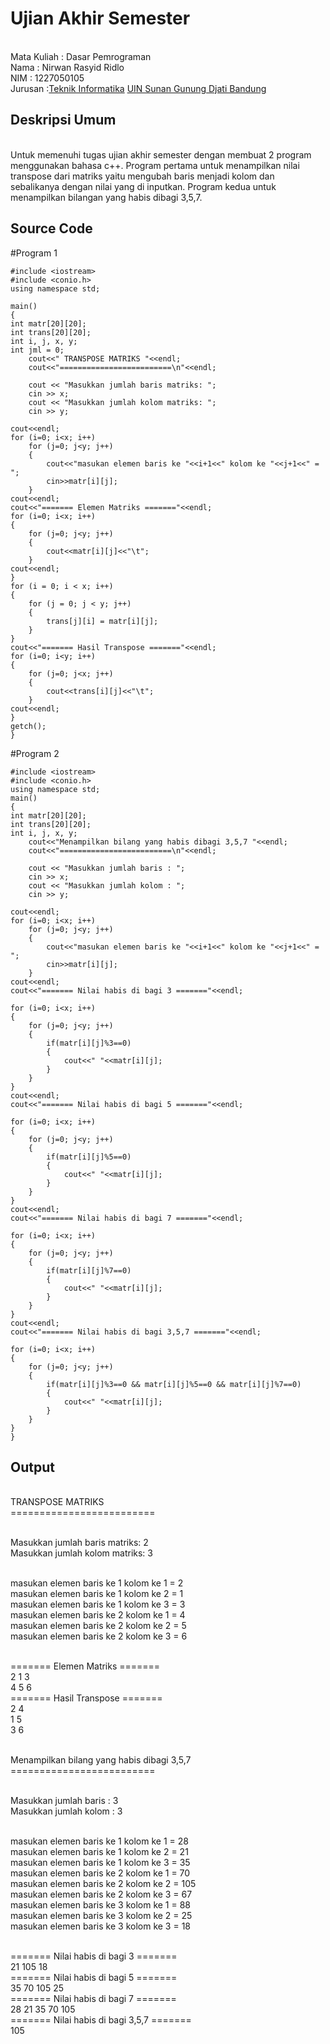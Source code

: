 # Ujian Akhir Semester 
<br>Mata Kuliah 	: Dasar Pemrograman
<br> Nama		: Nirwan Rasyid Ridlo
<br>NIM		:	1227050105
<br>Jurusan		:[Teknik Informatika](http://if.uinsgd.ac.id/) [UIN Sunan Gunung Djati Bandung](https://uinsgd.ac.id/) 

## Deskripsi Umum
<br>Untuk memenuhi tugas ujian akhir semester dengan membuat 2 program menggunakan bahasa c++. Program pertama untuk menampilkan nilai transpose dari matriks yaitu mengubah baris menjadi kolom dan sebalikanya dengan nilai yang di inputkan. Program kedua untuk menampilkan bilangan yang habis dibagi 3,5,7.

## Source Code
#Program 1
	
	#include <iostream>
	#include <conio.h>
	using namespace std;

	main()
	{
	int matr[20][20];
	int trans[20][20];
	int i, j, x, y;
	int jml = 0;
		cout<<" TRANSPOSE MATRIKS "<<endl;
		cout<<"=========================\n"<<endl;
		
 		cout << "Masukkan jumlah baris matriks: ";
 		cin >> x;
 		cout << "Masukkan jumlah kolom matriks: ";
  		cin >> y;

	cout<<endl;
	for (i=0; i<x; i++)
		for (j=0; j<y; j++)
		{
			cout<<"masukan elemen baris ke "<<i+1<<" kolom ke "<<j+1<<" = ";
			cin>>matr[i][j];
		}
	cout<<endl;
	cout<<"======= Elemen Matriks ======="<<endl;
	for (i=0; i<x; i++)
	{
		for (j=0; j<y; j++)
		{
			cout<<matr[i][j]<<"\t";
		}
	cout<<endl;
	}
	for (i = 0; i < x; i++)
	{
    	for (j = 0; j < y; j++)
		{
     		trans[j][i] = matr[i][j];
  	 	}
 	}
 	cout<<"======= Hasil Transpose ======="<<endl;
 	for (i=0; i<y; i++)
 	{
 		for (j=0; j<x; j++)
		{
			cout<<trans[i][j]<<"\t";
		}
	cout<<endl;	
	}
	getch();
	}

#Program 2
	
	#include <iostream>
	#include <conio.h>
	using namespace std;
	main()
	{
 	int matr[20][20];
	int trans[20][20];
	int i, j, x, y;
		cout<<"Menampilkan bilang yang habis dibagi 3,5,7 "<<endl;
		cout<<"=========================\n"<<endl;
		
 		cout << "Masukkan jumlah baris : ";
 		cin >> x;
 		cout << "Masukkan jumlah kolom : ";
  		cin >> y;

	cout<<endl;
	for (i=0; i<x; i++)
		for (j=0; j<y; j++)
		{
			cout<<"masukan elemen baris ke "<<i+1<<" kolom ke "<<j+1<<" = ";
			cin>>matr[i][j];
		}
	cout<<endl;
	cout<<"======= Nilai habis di bagi 3 ======="<<endl;
	
	for (i=0; i<x; i++)
	{
		for (j=0; j<y; j++)
		{
			if(matr[i][j]%3==0)
			{
				cout<<" "<<matr[i][j];
			}			
		}
	}
	cout<<endl;
	cout<<"======= Nilai habis di bagi 5 ======="<<endl;
	
	for (i=0; i<x; i++)
	{
		for (j=0; j<y; j++)
		{
			if(matr[i][j]%5==0)
			{
				cout<<" "<<matr[i][j];
			}			
		}
	}
	cout<<endl;
	cout<<"======= Nilai habis di bagi 7 ======="<<endl;
	
	for (i=0; i<x; i++)
	{
		for (j=0; j<y; j++)
		{
			if(matr[i][j]%7==0)
			{
				cout<<" "<<matr[i][j];
			}			
		}
	}
	cout<<endl;
	cout<<"======= Nilai habis di bagi 3,5,7 ======="<<endl;
	
	for (i=0; i<x; i++)
	{
		for (j=0; j<y; j++)
		{
			if(matr[i][j]%3==0 && matr[i][j]%5==0 && matr[i][j]%7==0)
			{
				cout<<" "<<matr[i][j];
			}			
		}
	}
	}	
## Output
<br>TRANSPOSE MATRIKS
<br>=========================

<br>Masukkan jumlah baris matriks: 2
<br>Masukkan jumlah kolom matriks: 3

<br>masukan elemen baris ke 1 kolom ke 1 = 2
<br>masukan elemen baris ke 1 kolom ke 2 = 1
<br>masukan elemen baris ke 1 kolom ke 3 = 3
<br>masukan elemen baris ke 2 kolom ke 1 = 4
<br>masukan elemen baris ke 2 kolom ke 2 = 5
<br>masukan elemen baris ke 2 kolom ke 3 = 6

<br>======= Elemen Matriks =======
<br>2       1       3
<br>4       5       6
<br>======= Hasil Transpose =======
<br>2       4
<br>1       5
<br>3       6

<br>Menampilkan bilang yang habis dibagi 3,5,7
<br>=========================

<br>Masukkan jumlah baris : 3
<br>Masukkan jumlah kolom : 3

<br>masukan elemen baris ke 1 kolom ke 1 = 28
<br>masukan elemen baris ke 1 kolom ke 2 = 21
<br>masukan elemen baris ke 1 kolom ke 3 = 35
<br>masukan elemen baris ke 2 kolom ke 1 = 70
<br>masukan elemen baris ke 2 kolom ke 2 = 105
<br>masukan elemen baris ke 2 kolom ke 3 = 67
<br>masukan elemen baris ke 3 kolom ke 1 = 88
<br>masukan elemen baris ke 3 kolom ke 2 = 25
<br>masukan elemen baris ke 3 kolom ke 3 = 18

<br>======= Nilai habis di bagi 3 =======
<br> 21 105 18
<br>======= Nilai habis di bagi 5 =======
<br> 35 70 105 25
<br>======= Nilai habis di bagi 7 =======
<br> 28 21 35 70 105
<br>======= Nilai habis di bagi 3,5,7 =======
<br> 105
